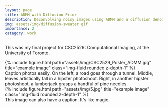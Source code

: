 ```yaml
---
layout: page
title: ADMM with Diffusion Prior
description: Deconvolving noisy images using ADMM and a diffusion denoising prior
img: assets/img/diffusion-sweater.gif
importance: 2
category: work
---
```


This was my final project for CSC2529: Computational Imaging, at the University of Toronto. 

<div class="row">
    <div class="col-sm mt-3 mt-md-0">
        {% include figure.html path="assets/img/CSC2529_Poster_ADMM.jpg" title="example image" class="img-fluid rounded z-depth-1" %}
    </div>
</div>
<div class="caption">
    Caption photos easily. On the left, a road goes through a tunnel. Middle, leaves artistically fall in a hipster photoshoot. Right, in another hipster photoshoot, a lumberjack grasps a handful of pine needles.
</div>
<div class="row">
    <div class="col-sm mt-3 mt-md-0">
        {% include figure.html path="assets/img/5.jpg" title="example image" class="img-fluid rounded z-depth-1" %}
    </div>
</div>
<div class="caption">
    This image can also have a caption. It's like magic.
</div>

